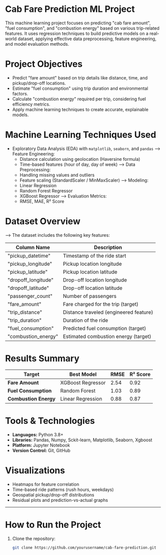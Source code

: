 # Cab Fare Prediction ML Project

This machine learning project focuses on predicting "cab fare amount", "fuel consumption", and "combustion energy" based on various trip-related features. It uses regression techniques to build predictive models on a real-world dataset, applying effective data preprocessing, feature engineering, and model evaluation methods.


# Project Objectives

* Predict "fare amount" based on trip details like distance, time, and pickup/drop-off locations.
* Estimate "fuel consumption" using trip duration and environmental factors.
* Calculate "combustion energy" required per trip, considering fuel efficiency metrics.
* Apply machine learning techniques to create accurate, explainable models.


# Machine Learning Techniques Used

* Exploratory Data Analysis (EDA) with `matplotlib`, `seaborn`, and `pandas`
--> Feature Engineering:
  * Distance calculation using geolocation (Haversine formula)
  * Time-based features (hour of day, day of week)
--> Data Preprocessing:
  * Handling missing values and outliers
  * Feature scaling (StandardScaler / MinMaxScaler)
--> Modeling:
  * Linear Regression
  * Random Forest Regressor
  * XGBoost Regressor
--> Evaluation Metrics:
  * RMSE, MAE, R² Score


# Dataset Overview

--> The dataset includes the following key features:

| Column Name        | Description                                 |
|--------------------|---------------------------------------------|
| "pickup_datetime"  | Timestamp of the ride start                 |
| "pickup_longitude" | Pickup location longitude                   |
| "pickup_latitude"  | Pickup location latitude                    |
| "dropoff_longitude"| Drop-off location longitude                 |
| "dropoff_latitude" | Drop-off location latitude                  |
| "passenger_count"  | Number of passengers                        |
| "fare_amount"      | Fare charged for the trip (target)          |
| "trip_distance"    | Distance traveled (engineered feature)      |
| "trip_duration"    | Duration of the ride                        |
| "fuel_consumption" | Predicted fuel consumption (target)         |
| "combustion_energy"| Estimated combustion energy (target)        |


# Results Summary

| Target               | Best Model         | RMSE     | R² Score |
|----------------------|--------------------|----------|----------|
| **Fare Amount**       | XGBoost Regressor  | 2.54     | 0.92     |
| **Fuel Consumption**  | Random Forest      | 1.03     | 0.89     |
| **Combustion Energy** | Linear Regression  | 0.88     | 0.87     |


# Tools & Technologies

- **Languages:** Python 3.8+
- **Libraries:** Pandas, Numpy, Sckit-learn, Matplotlib, Seaborn, Xgboost
- **Platform:** Jupyter Notebook
- **Version Control:** Git, GitHub


# Visualizations

* Heatmaps for feature correlation
* Time-based ride patterns (rush hours, weekdays)
* Geospatial pickup/drop-off distributions
* Residual plots and prediction-vs-actual graphs

---

# How to Run the Project

1. Clone the repository:
   ```bash
   git clone https://github.com/yourusername/cab-fare-prediction.git
